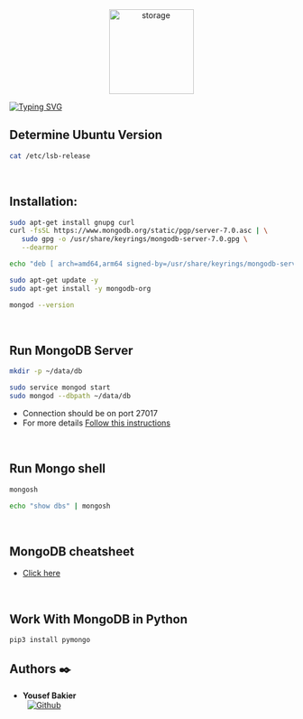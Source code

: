 <div align="center">
  <img src="https://1000logos.net/wp-content/uploads/2020/08/MongoDB-Logo.jpg" alt="storage" width="150"/>
</div>

[![Typing SVG](https://readme-typing-svg.herokuapp.com?font=Fira+Code&weight=1000&size=34&pause=1000&width=435&lines=NoSQL+MongoDB)](https://git.io/typing-svg)


## Determine Ubuntu Version
```bash
cat /etc/lsb-release
```
<br />

## Installation:
```bash
sudo apt-get install gnupg curl
curl -fsSL https://www.mongodb.org/static/pgp/server-7.0.asc | \
   sudo gpg -o /usr/share/keyrings/mongodb-server-7.0.gpg \
   --dearmor

echo "deb [ arch=amd64,arm64 signed-by=/usr/share/keyrings/mongodb-server-7.0.gpg ] https://repo.mongodb.org/apt/ubuntu jammy/mongodb-org/7.0 multiverse" | sudo tee /etc/apt/sources.list.d/mongodb-org-7.0.list

sudo apt-get update -y
sudo apt-get install -y mongodb-org

mongod --version
```
<br />

## Run MongoDB Server
```bash
mkdir -p ~/data/db

sudo service mongod start
sudo mongod --dbpath ~/data/db
```
- Connection should be on port 27017
- For more details [Follow this instructions](https://www.mongodb.com/docs/manual/tutorial/install-mongodb-on-ubuntu/)
<br />

## Run Mongo shell
```bash
mongosh

echo "show dbs" | mongosh
```
<br />


## MongoDB cheatsheet
- [Click here](https://github.com/michaeltreat/Mongo_quickstart)

<br />

## Work With MongoDB in Python
```bash
pip3 install pymongo
```

## Authors :black_nib:

* __Yousef Bakier__ &nbsp;&nbsp;&nbsp;&nbsp;&nbsp;&nbsp; <br />
 &nbsp;&nbsp;[<img height="" src="https://img.shields.io/static/v1?label=&message=GitHub&color=181717&logo=GitHub&logoColor=f2f2f2&labelColor=2F333A" alt="Github">](https://github.com/Y-Baker)
